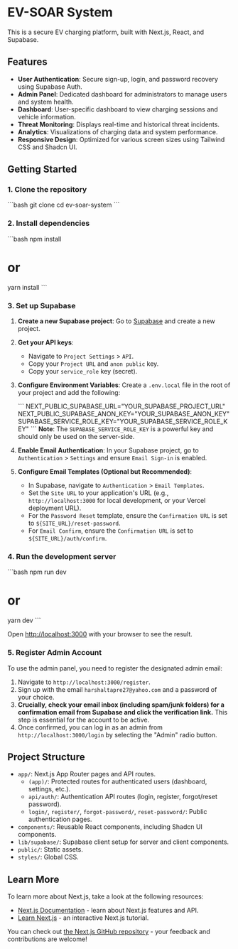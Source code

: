 # EV-SOAR System

This is a secure EV charging platform, built with Next.js, React, and Supabase.

## Features

-   **User Authentication**: Secure sign-up, login, and password recovery using Supabase Auth.
-   **Admin Panel**: Dedicated dashboard for administrators to manage users and system health.
-   **Dashboard**: User-specific dashboard to view charging sessions and vehicle information.
-   **Threat Monitoring**: Displays real-time and historical threat incidents.
-   **Analytics**: Visualizations of charging data and system performance.
-   **Responsive Design**: Optimized for various screen sizes using Tailwind CSS and Shadcn UI.

## Getting Started

### 1. Clone the repository

\`\`\`bash
git clone <repository-url>
cd ev-soar-system
\`\`\`

### 2. Install dependencies

\`\`\`bash
npm install
# or
yarn install
\`\`\`

### 3. Set up Supabase

1.  **Create a new Supabase project**: Go to [Supabase](https://supabase.com/) and create a new project.
2.  **Get your API keys**:
    *   Navigate to `Project Settings` > `API`.
    *   Copy your `Project URL` and `anon public` key.
    *   Copy your `service_role` key (secret).
3.  **Configure Environment Variables**: Create a `.env.local` file in the root of your project and add the following:

    \`\`\`
    NEXT_PUBLIC_SUPABASE_URL="YOUR_SUPABASE_PROJECT_URL"
    NEXT_PUBLIC_SUPABASE_ANON_KEY="YOUR_SUPABASE_ANON_KEY"
    SUPABASE_SERVICE_ROLE_KEY="YOUR_SUPABASE_SERVICE_ROLE_KEY"
    \`\`\`
    **Note**: The `SUPABASE_SERVICE_ROLE_KEY` is a powerful key and should only be used on the server-side.

4.  **Enable Email Authentication**: In your Supabase project, go to `Authentication` > `Settings` and ensure `Email Sign-in` is enabled.
5.  **Configure Email Templates (Optional but Recommended)**:
    *   In Supabase, navigate to `Authentication` > `Email Templates`.
    *   Set the `Site URL` to your application's URL (e.g., `http://localhost:3000` for local development, or your Vercel deployment URL).
    *   For the `Password Reset` template, ensure the `Confirmation URL` is set to `${SITE_URL}/reset-password`.
    *   For `Email Confirm`, ensure the `Confirmation URL` is set to `${SITE_URL}/auth/confirm`.

### 4. Run the development server

\`\`\`bash
npm run dev
# or
yarn dev
\`\`\`

Open [http://localhost:3000](http://localhost:3000) with your browser to see the result.

### 5. Register Admin Account

To use the admin panel, you need to register the designated admin email:
1.  Navigate to `http://localhost:3000/register`.
2.  Sign up with the email `harshaltapre27@yahoo.com` and a password of your choice.
3.  **Crucially, check your email inbox (including spam/junk folders) for a confirmation email from Supabase and click the verification link.** This step is essential for the account to be active.
4.  Once confirmed, you can log in as an admin from `http://localhost:3000/login` by selecting the "Admin" radio button.

## Project Structure

-   `app/`: Next.js App Router pages and API routes.
    -   `(app)/`: Protected routes for authenticated users (dashboard, settings, etc.).
    -   `api/auth/`: Authentication API routes (login, register, forgot/reset password).
    -   `login/`, `register/`, `forgot-password/`, `reset-password/`: Public authentication pages.
-   `components/`: Reusable React components, including Shadcn UI components.
-   `lib/supabase/`: Supabase client setup for server and client components.
-   `public/`: Static assets.
-   `styles/`: Global CSS.

## Learn More

To learn more about Next.js, take a look at the following resources:

-   [Next.js Documentation](https://nextjs.org/docs) - learn about Next.js features and API.
-   [Learn Next.js](https://nextjs.org/learn) - an interactive Next.js tutorial.

You can check out [the Next.js GitHub repository](https://github.com/vercel/next.js/) - your feedback and contributions are welcome!
